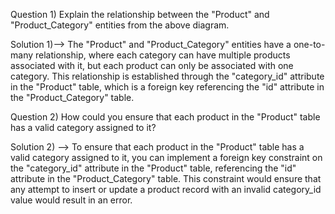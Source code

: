 Question 1) Explain the relationship between the "Product" and "Product_Category" entities from the above diagram.
 
Solution 1)-->
The "Product" and "Product_Category" entities have a one-to-many relationship, where each category can have multiple products associated with it, but each product can only be associated with one category. This relationship is established through the "category_id" attribute in the "Product" table, which is a foreign key referencing the "id" attribute in the "Product_Category" table.

Question 2) How could you ensure that each product in the "Product" table has a valid category assigned to it? 

Solution 2) --> 
To ensure that each product in the "Product" table has a valid category assigned to it, you can implement a foreign key constraint on the "category_id" attribute in the "Product" table, referencing the "id" attribute in the "Product_Category" table. This constraint would ensure that any attempt to insert or update a product record with an invalid category_id value would result in an error.
